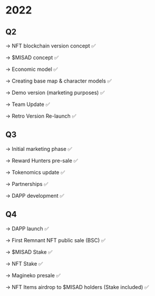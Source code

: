# 2022

## Q2

\-> NFT blockchain version concept ✅

\-> $MISAD concept ✅

\-> Economic model  ✅

\-> Creating base map & character models ✅

\-> Demo version (marketing purposes) ✅

\-> Team Update ✅

\-> Retro Version Re-launch ✅



## Q3

\-> Initial marketing phase ✅

\-> Reward Hunters pre-sale ✅

\-> Tokenomics update ✅

\-> Partnerships ✅

\-> DAPP development ✅



## Q4

\-> DAPP launch ✅

\-> First Remnant NFT public sale (BSC) ✅

\-> $MISAD Stake ✅

\-> NFT Stake ✅

\-> Magineko presale ✅

\-> NFT Items airdrop to $MISAD holders (Stake included) ✅
